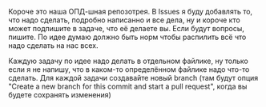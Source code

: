 Короче это наша ОПД-шная репозотрея. В Issues я буду добавлять то, что надо сделать, подробно написанно и все дела, ну и короче кто может подпишите в задаче, что её делаете вы. Если будут вопросы, пишите. По идее думаю должно быть норм чтобы распилить всё что надо сделать на нас всех. 

Каждую задачу по идее надо делать в отдельном файлике, ну только если я не напишу, что в каком-то определённом файлике надо что-то сделать. Для каждой задачи создавайте новый branch (там будут опция "Create a new branch for this commit and start a pull request", когда вы будете сохранять изменения)
